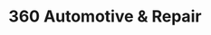 ---
title: "360 Automotive & Repair"
url: /west-richland/360-automotive-und-repair/
shop: Autowerkstatt
---